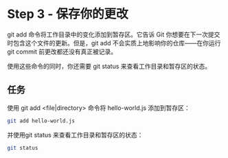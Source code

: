 # Step 3 - 保存你的更改
git add 命令将工作目录中的变化添加到暂存区。它告诉 Git 你想要在下一次提交时包含这个文件的更新。但是，git add 不会实质上地影响你的仓库——在你运行 git commit 前更改都还没有真正被记录。

使用这些命令的同时，你还需要 git status 来查看工作目录和暂存区的状态。

## 任务
使用 git add <file|directory> 命令将 hello-world.js 添加到暂存区：
```bash
git add hello-world.js
```
并使用git status 来查看工作目录和暂存区的状态：
```bash
git status
```
